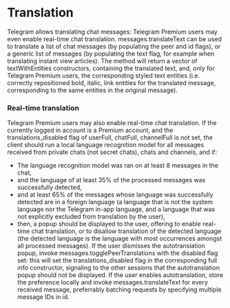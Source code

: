 # Translation
Telegram allows translating chat messages: Telegram Premium users may even enable real-time chat translation.
messages.translateText can be used to translate a list of chat messages (by populating the peer and id flags), or a generic list of messages (by populating the text flag, for example when translating instant view articles).
The method will return a vector of textWithEntities constructors, containing the translated text, and, only for Telegram Premium users, the corresponding styled text entities (i.e. correctly repositioned bold, italic, link entities for the translated message, corresponding to the same entities in the original message).
### Real-time translation
Telegram Premium users may also enable real-time chat translation.
If the currently logged in account is a Premium account, and the translations_disabled flag of userFull, chatFull, channelFull is not set, the client should run a local language recognition model for all messages received from private chats (not secret chats), chats and channels, and if:
- The language recognition model was ran on at least 8 messages in the chat,
- and the language of at least 35% of the processed messages was successfully detected,
- and at least 65% of the messages whose language was successfully detected are in a foreign language (a language that is not the system language nor the Telegram in-app language, and a language that was not explicitly excluded from translation by the user),
- then, a popup should be displayed to the user, offering to enable real-time chat translation, or to disallow translation of the detected language (the detected language is the language with most occurrences amongst all processed messages).
If the user dismisses the autotranslation popup, invoke messages.togglePeerTranslations with the disabled flag set: this will set the translations_disabled flag in the corresponding full info constructor, signaling to the other sessions that the autotranslation popup should not be displayed.
If the user enables autotranslation, store the preference locally and invoke messages.translateText for every received message, preferrably batching requests by specifying multiple message IDs in id.

